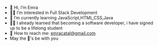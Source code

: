 - 👻 Hi, I’m Emra
- 👩‍💻 I’m interested in Full Stack Development
- 🌱 I’m currently learning JavaScript,HTML,CSS,Java
- 👩‍🎓 I already learned that becoming a software developer, i have signed up to be a lifelong student
- 📩 How to reach me: emracatal@gmail.com
- May the 🐼's be with you
